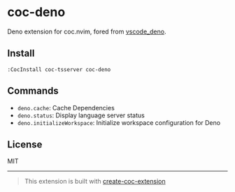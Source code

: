 # coc-deno

Deno extension for coc.nvim, fored from
[vscode_deno](https://github.com/denoland/vscode_deno).

## Install

`:CocInstall coc-tsserver coc-deno`

## Commands

- `deno.cache`: Cache Dependencies
- `deno.status`: Display language server status
- `deno.initializeWorkspace`: Initialize workspace configuration for Deno

## License

MIT

---

> This extension is built with
> [create-coc-extension](https://github.com/fannheyward/create-coc-extension)
